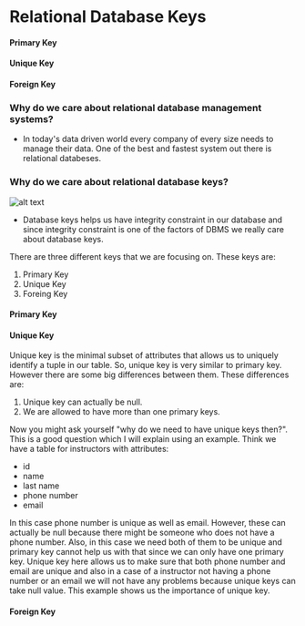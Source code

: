 # Relational Database Keys

#### Primary Key

#### Unique Key

#### Foreign Key

### Why do we care about relational database management systems?

* In today's data driven world every company of every size needs to manage their data. One of the best and fastest system out there is relational databeses.

### Why do we care about relational database keys?

![alt text](https://github.com/armantavanaa/RD_keys/blob/main/dak9ncd8lz3z2oa2dl11.jpg?raw=true)

* Database keys helps us have integrity constraint in our database and since integrity constraint is one of the factors of DBMS we really care about database keys.

There are three different keys that we are focusing on. These keys are:

1. Primary Key
2. Unique Key
3. Foreing Key

#### Primary Key



#### Unique Key

Unique key is the minimal subset of attributes that allows us to uniquely identify a tuple in our table. So, unique key is very similar to primary key. However there are some big differences between them. These differences are:
1. Unique key can actually be null.
2. We are allowed to have more than one primary keys.

Now you might ask yourself "why do we need to have unique keys then?". This is a good question which I will explain using an example. Think we have a table for instructors with attributes:
* id
* name
* last name
* phone number
* email

In this case phone number is unique as well as email. However, these can actually be null because there might be someone who does not have a phone number. Also, in this case we need both of them to be unique and primary key cannot help us with that since we can only have one primary key. Unique key here allows us to make sure that both phone number and email are unique and also in a case of a instructor not having a phone number or an email we will not have any problems because unique keys can take null value. This example shows us the importance of unique key.

#### Foreign Key
